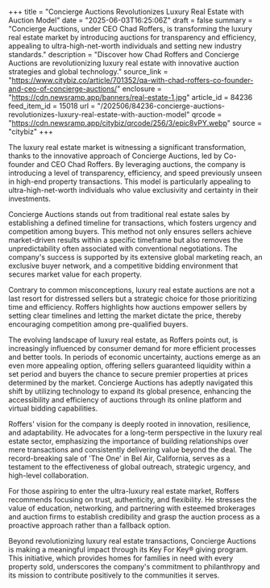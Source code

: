 +++
title = "Concierge Auctions Revolutionizes Luxury Real Estate with Auction Model"
date = "2025-06-03T16:25:06Z"
draft = false
summary = "Concierge Auctions, under CEO Chad Roffers, is transforming the luxury real estate market by introducing auctions for transparency and efficiency, appealing to ultra-high-net-worth individuals and setting new industry standards."
description = "Discover how Chad Roffers and Concierge Auctions are revolutionizing luxury real estate with innovative auction strategies and global technology."
source_link = "https://www.citybiz.co/article/701352/qa-with-chad-roffers-co-founder-and-ceo-of-concierge-auctions/"
enclosure = "https://cdn.newsramp.app/banners/real-estate-1.jpg"
article_id = 84236
feed_item_id = 15018
url = "/202506/84236-concierge-auctions-revolutionizes-luxury-real-estate-with-auction-model"
qrcode = "https://cdn.newsramp.app/citybiz/qrcode/256/3/epic8vPY.webp"
source = "citybiz"
+++

<p>The luxury real estate market is witnessing a significant transformation, thanks to the innovative approach of Concierge Auctions, led by Co-founder and CEO Chad Roffers. By leveraging auctions, the company is introducing a level of transparency, efficiency, and speed previously unseen in high-end property transactions. This model is particularly appealing to ultra-high-net-worth individuals who value exclusivity and certainty in their investments.</p><p>Concierge Auctions stands out from traditional real estate sales by establishing a defined timeline for transactions, which fosters urgency and competition among buyers. This method not only ensures sellers achieve market-driven results within a specific timeframe but also removes the unpredictability often associated with conventional negotiations. The company's success is supported by its extensive global marketing reach, an exclusive buyer network, and a competitive bidding environment that secures market value for each property.</p><p>Contrary to common misconceptions, luxury real estate auctions are not a last resort for distressed sellers but a strategic choice for those prioritizing time and efficiency. Roffers highlights how auctions empower sellers by setting clear timelines and letting the market dictate the price, thereby encouraging competition among pre-qualified buyers.</p><p>The evolving landscape of luxury real estate, as Roffers points out, is increasingly influenced by consumer demand for more efficient processes and better tools. In periods of economic uncertainty, auctions emerge as an even more appealing option, offering sellers guaranteed liquidity within a set period and buyers the chance to secure premier properties at prices determined by the market. Concierge Auctions has adeptly navigated this shift by utilizing technology to expand its global presence, enhancing the accessibility and efficiency of auctions through its online platform and virtual bidding capabilities.</p><p>Roffers' vision for the company is deeply rooted in innovation, resilience, and adaptability. He advocates for a long-term perspective in the luxury real estate sector, emphasizing the importance of building relationships over mere transactions and consistently delivering value beyond the deal. The record-breaking sale of 'The One' in Bel Air, California, serves as a testament to the effectiveness of global outreach, strategic urgency, and high-level collaboration.</p><p>For those aspiring to enter the ultra-luxury real estate market, Roffers recommends focusing on trust, authenticity, and flexibility. He stresses the value of education, networking, and partnering with esteemed brokerages and auction firms to establish credibility and grasp the auction process as a proactive approach rather than a fallback option.</p><p>Beyond revolutionizing luxury real estate transactions, Concierge Auctions is making a meaningful impact through its Key For Key® giving program. This initiative, which provides homes for families in need with every property sold, underscores the company's commitment to philanthropy and its mission to contribute positively to the communities it serves.</p>